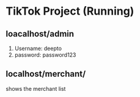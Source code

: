# TikTok Project (Running)

## loacalhost/admin
 1. Username: deepto
 2. password: password123

## localhost/merchant/
shows the merchant list
